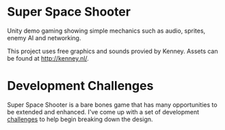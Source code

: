 # Super Space Shooter
Unity demo gaming showing simple mechanics such as audio, sprites, enemy AI and networking.

This project uses free graphics and sounds provied by Kenney. Assets can be found at http://kenney.nl/. 

# Development Challenges
Super Space Shooter is a bare bones game that has many opportunities to be extended and enhanced. I've come up with a set of development [challenges](developmentchallanges.md) to help begin breaking down the design.
